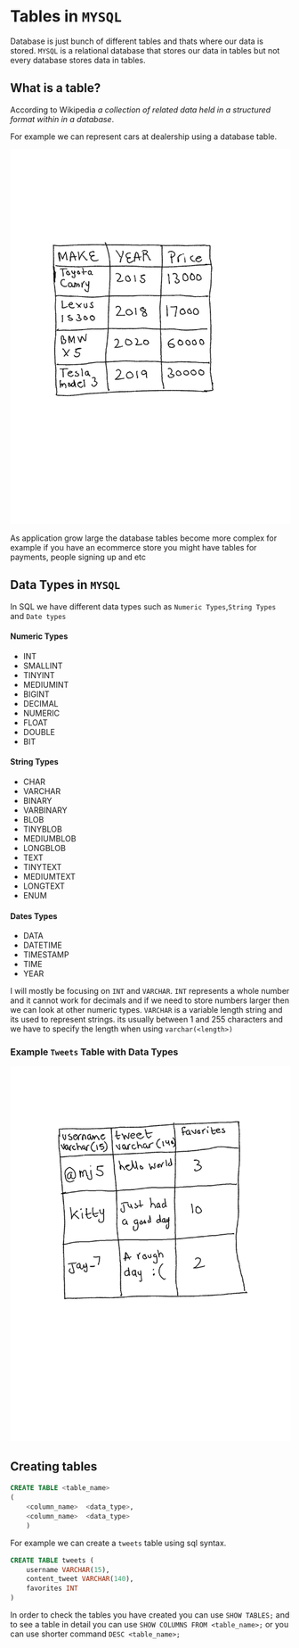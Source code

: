 # Tables in `MYSQL`

Database is just bunch of different tables and thats where our data is stored.
`MYSQL` is a relational database that stores our data in tables but not every database stores data in tables.

## What is a table? 
According to Wikipedia _a collection of related data held in a structured format within in a database_.

For example we can represent cars at dealership using a database table.

![](../images/tables.png)

As application grow large the database tables become more complex for example if you have an ecommerce store you might have tables for payments, people signing up and etc

## Data Types in `MYSQL`

In SQL we have different data types such as `Numeric Types`,`String Types` and `Date types`

#### Numeric Types
- INT
- SMALLINT
- TINYINT
- MEDIUMINT
- BIGINT
- DECIMAL
- NUMERIC
- FLOAT
- DOUBLE
- BIT

#### String Types
- CHAR
- VARCHAR
- BINARY
- VARBINARY
- BLOB
- TINYBLOB
- MEDIUMBLOB
- LONGBLOB
- TEXT
- TINYTEXT
- MEDIUMTEXT
- LONGTEXT
- ENUM

#### Dates Types
- DATA
- DATETIME
- TIMESTAMP
- TIME
- YEAR

I will mostly be focusing on `INT` and `VARCHAR`. `INT` represents a whole number and it cannot work for decimals and if we need to store numbers larger then we can look at other numeric types. `VARCHAR` is a variable length string and its used to represent strings. its usually between 1 and 255 characters and we have to specify the length when using `varchar(<length>)`

### Example `Tweets` Table with Data Types

![](../images/image-sql.png)

## Creating tables

```sql
CREATE TABLE <table_name> 
(
    <column_name>  <data_type>,
    <column_name>  <data_type>
    )
```

For example we can create a `tweets` table using sql syntax.

```sql
CREATE TABLE tweets (
    username VARCHAR(15),
    content_tweet VARCHAR(140),
    favorites INT
)

```

In order to check the tables you have created you can use `SHOW TABLES;` and to see a table in detail you can use `SHOW COLUMNS FROM <table_name>;` or you can use shorter command `DESC <table_name>;`
